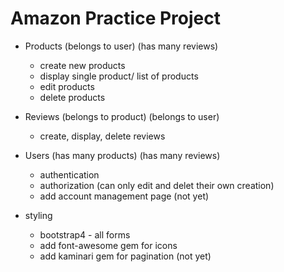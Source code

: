 # Amazon Practice Project

* Products
  (belongs to user)
  (has many reviews)
  - create new products
  - display single product/ list of products
  - edit products
  - delete products

* Reviews
  (belongs to product)
  (belongs to user)
  - create, display, delete reviews

* Users
  (has many products)
  (has many reviews)
  - authentication
  - authorization (can only edit and delet their own creation)
  - add account management page (not yet)

* styling
  - bootstrap4 - all forms
  - add font-awesome gem for icons
  - add kaminari gem for pagination (not yet)

